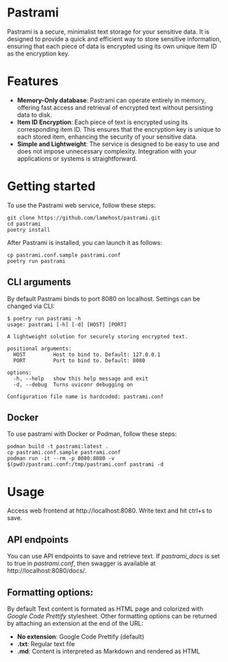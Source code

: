 # Pastrami
Pastrami is a secure, minimalist text storage for your sensitive data. It is designed to provide a quick and efficient way to store sensitive information, ensuring that each piece of data is encrypted using its own unique item ID as the encryption key. 

# Features
- **Memory-Only database**: Pastrami can operate entirely in memory, offering fast access and retrieval of encrypted text without persisting data to disk.
- **Item ID Encryption**: Each piece of text is encrypted using its corresponding item ID. This ensures that the encryption key is unique to each stored item, enhancing the security of your sensitive data.
 - **Simple and Lightweight**: The service is designed to be easy to use and does not impose unnecessary complexity. Integration with your applications or systems is straightforward.

# Getting started
To use the Pastrami web service, follow these steps:
```
git clone https://github.com/lamehost/pastrami.git
cd pastrami
poetry install
```
After Pastrami is installed, you can launch it as follows:
```
cp pastrami.conf.sample pastrami.conf
poetry run pastrami
```

## CLI arguments
By default Pastrami binds to port 8080 on localhost. Settings can be changed via CLI:
```
$ poetry run pastrami -h
usage: pastrami [-h] [-d] [HOST] [PORT]

A lightweight solution for securely storing encrypted text.

positional arguments:
  HOST         Host to bind to. Default: 127.0.0.1
  PORT         Port to bind to. Default: 8080

options:
  -h, --help   show this help message and exit
  -d, --debug  Turns uviconr debugging on

Configuration file name is hardcoded: pastrami.conf
```

## Docker
To use pastrami with Docker or Podman, follow these steps:
```
podman build -t pastrami:latest .
cp pastrami.conf.sample pastrami.conf
podman run -it --rm -p 8080:8080 -v $(pwd)/pastrami.conf:/tmp/pastrami.conf pastrami -d
```

# Usage
Access web frontend at http://localhost:8080. Write text and hit ctrl+s to save.

## API endpoints
You can use API endpoints to save and retrieve text. If *pastrami_docs* is set to true in *pastrami.conf*, then swagger is available at http://localhost:8080/docs/.

## Formatting options:
By default Text content is formated as HTML page and colorized with *Google Code Prettify* stylesheet. Other formatting options can be returned by attaching an extension at the end of the URL:
 - **No extension**: Google Code Prettify (default)
 - **.txt**: Regular text file
 - **.md**: Content is interpreted as Markdown and rendered as HTML
